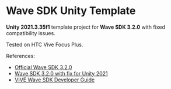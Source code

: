 # Wave SDK Unity Template

**Unity 2021.3.35f1** template project for **Wave SDK 3.2.0** with fixed compatibility issues.

Tested on HTC Vive Focus Plus.

References:

* [Official Wave SDK 3.2.0][1]
* [Wave SDK 3.2.0 with fix for Unity 2021][2]
* [VIVE Wave SDK Developer Guide][3]

[1]: https://developer.vive.com/resources/vive-wave/download/archive/320
[2]: https://github.com/evgenii-d/ViveWaveSDK
[3]: https://hub.vive.com/storage/docs/en-us/UnityXR/UnityXRSdk.html

